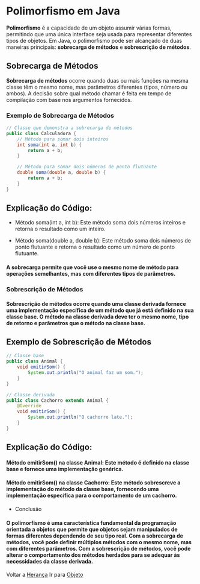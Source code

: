 # Polimorfismo em Java

**Polimorfismo** é a capacidade de um objeto assumir várias formas, permitindo que uma única interface seja usada para representar diferentes tipos de objetos. Em Java, o polimorfismo pode ser alcançado de duas maneiras principais: **sobrecarga de métodos** e **sobrescrição de métodos**.

## Sobrecarga de Métodos

**Sobrecarga de métodos** ocorre quando duas ou mais funções na mesma classe têm o mesmo nome, mas parâmetros diferentes (tipos, número ou ambos). A decisão sobre qual método chamar é feita em tempo de compilação com base nos argumentos fornecidos.

### Exemplo de Sobrecarga de Métodos

```java
// Classe que demonstra a sobrecarga de métodos
public class Calculadora {
    // Método para somar dois inteiros
    int soma(int a, int b) {
        return a + b;
    }

    // Método para somar dois números de ponto flutuante
    double soma(double a, double b) {
        return a + b;
    }
}

```
## Explicação do Código:

* Método soma(int a, int b): Este método soma dois números inteiros e retorna o resultado como um inteiro.

* Método soma(double a, double b): Este método soma dois números de ponto flutuante e retorna o resultado como um número de ponto flutuante.

#### A sobrecarga permite que você use o mesmo nome de método para operações semelhantes, mas com diferentes tipos de parâmetros.

### Sobrescrição de Métodos

#### Sobrescrição de métodos ocorre quando uma classe derivada fornece uma implementação específica de um método que já está definido na sua classe base. O método na classe derivada deve ter o mesmo nome, tipo de retorno e parâmetros que o método na classe base.

## Exemplo de Sobrescrição de Métodos
```java 
// Classe base
public class Animal {
    void emitirSom() {
        System.out.println("O animal faz um som.");
    }
}

// Classe derivada
public class Cachorro extends Animal {
    @Override
    void emitirSom() {
        System.out.println("O cachorro late.");
    }
}
```
## Explicação do Código:

#### Método emitirSom() na classe Animal: Este método é definido na classe base e fornece uma implementação genérica.

#### Método emitirSom() na classe Cachorro: Este método sobrescreve a implementação do método da classe base, fornecendo uma implementação específica para o comportamento de um cachorro.

* Conclusão

#### O polimorfismo é uma característica fundamental da programação orientada a objetos que permite que objetos sejam manipulados de formas diferentes dependendo de seu tipo real. Com a sobrecarga de métodos, você pode definir múltiplos métodos com o mesmo nome, mas com diferentes parâmetros. Com a sobrescrição de métodos, você pode alterar o comportamento dos métodos herdados para se adequar às necessidades da classe derivada.


Voltar a [Herança](Herança.md) Ir para [Objeto](Objeto.md)